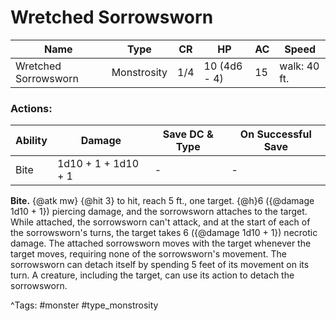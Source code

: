 # Wretched Sorrowsworn

| Name | Type | CR | HP | AC | Speed |
|------|------|----|----|----|-------|
| Wretched Sorrowsworn | Monstrosity | 1/4 | 10 (4d6 - 4) | 15 | walk: 40 ft. |

### Actions:

| Ability | Damage | Save DC & Type | On Successful Save |
|---------|--------|----------------|--------------------|
| Bite | 1d10 + 1 + 1d10 + 1 | - | - |


**Bite.** {@atk mw} {@hit 3} to hit, reach 5 ft., one target. {@h}6 ({@damage 1d10 + 1}) piercing damage, and the sorrowsworn attaches to the target. While attached, the sorrowsworn can't attack, and at the start of each of the sorrowsworn's turns, the target takes 6 ({@damage 1d10 + 1}) necrotic damage. The attached sorrowsworn moves with the target whenever the target moves, requiring none of the sorrowsworn's movement. The sorrowsworn can detach itself by spending 5 feet of its movement on its turn. A creature, including the target, can use its action to detach the sorrowsworn.

^Tags: #monster #type_monstrosity